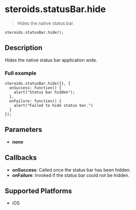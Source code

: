 steroids.statusBar.hide
=================

  > Hides the native status bar.

    steroids.statusBar.hide();

Description
-----------

Hides the native status bar application wide.

### Full example

    steroids.statusBar.hide({}, {
      onSuccess: function() {
        alert("Status bar hidden");
      },
      onFailure: function() {
        alert("Failed to hide status bar.")
      }
    });


Parameters
----------
- __none__

Callbacks
---------
- __onSuccess__: Called once the status bar has been hidden.
- __onFailure__: Invoked if the status bar could not be hidden.

Supported Platforms
-------------------

- iOS
